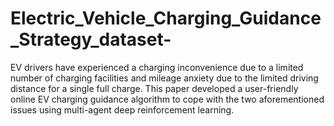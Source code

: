 # Electric_Vehicle_Charging_Guidance_Strategy_dataset-
EV drivers have experienced a charging inconvenience due to a limited number of charging facilities and mileage anxiety due to the limited driving distance for a single full charge. This paper developed a user-friendly online EV charging guidance algorithm to cope with the two aforementioned issues using multi-agent deep reinforcement learning.
